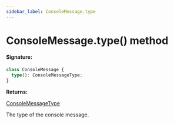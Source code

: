 ```yaml
---
sidebar_label: ConsoleMessage.type
---
```


# ConsoleMessage.type() method

#### Signature:

```typescript
class ConsoleMessage {
  type(): ConsoleMessageType;
}
```

**Returns:**

[ConsoleMessageType](./puppeteer.consolemessagetype.md)

The type of the console message.
